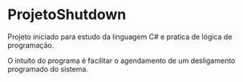 # ProjetoShutdown
Projeto iniciado para estudo da linguagem C# e pratica de lógica de programação.

O intuito do programa é facilitar o agendamento de um desligamento programado do sistema.
